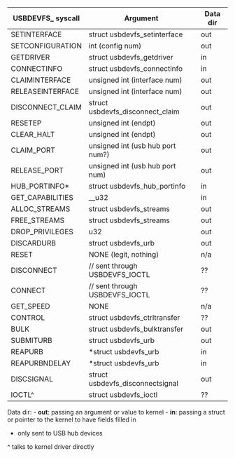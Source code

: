 


USBDEVFS_ syscall |               Argument            |  Data dir
------------------|-----------------------------------|------------
SETINTERFACE      | struct usbdevfs_setinterface      | out
SETCONFIGURATION  | int (config num)                  | out
GETDRIVER         | struct usbdevfs_getdriver         | in
CONNECTINFO       | struct usbdevfs_connectinfo       | in
CLAIMINTERFACE    | unsigned int (interface num)      | out
RELEASEINTERFACE  | unsigned int (interface num)      | out
DISCONNECT_CLAIM  | struct usbdevfs_disconnect_claim  | out
RESETEP           | unsigned int (endpt)              | out
CLEAR_HALT        | unsigned int (endpt)              | out
CLAIM_PORT        | unsigned int (usb hub port num?)  | out
RELEASE_PORT      | unsigned int (usb hub port num)   | out
HUB_PORTINFO*     | struct usbdevfs_hub_portinfo      | in
GET_CAPABILITIES  | __u32                             | in
ALLOC_STREAMS     | struct usbdevfs_streams           | out
FREE_STREAMS      | struct usbdevfs_streams           | out
DROP_PRIVILEGES   | u32                               | out
DISCARDURB        | struct usbdevfs_urb               | out
RESET             | NONE (legit, nothing)             | n/a
DISCONNECT        | // sent through USBDEVFS_IOCTL    | ??
CONNECT           | // sent through USBDEVFS_IOCTL    | ??
GET_SPEED         | NONE                              | n/a
CONTROL           | struct usbdevfs_ctrltransfer      |  ??
BULK              | struct usbdevfs_bulktransfer      | out
SUBMITURB         | struct usbdevfs_urb               | out
REAPURB           | *struct usbdevfs_urb              | in
REAPURBNDELAY     | *struct usbdevfs_urb              | in
DISCSIGNAL        | struct usbdevfs_disconnectsignal  | out
IOCTL^            | struct usbdevfs_ioctl             | ??




Data dir:
    - **out**: passing an argument or value to kernel
    - **in**: passing a struct or pointer to the kernel to have fields filled in

* only sent to USB hub devices

^ talks to kernel driver directly